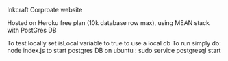 Inkcraft Corproate website

Hosted on Heroku free plan (10k database row max), using MEAN stack with PostGres DB

To test locally set isLocal variable to true to use a local db
To run simply do: node index.js
to start postgres DB on ubuntu :  sudo service postgresql start

